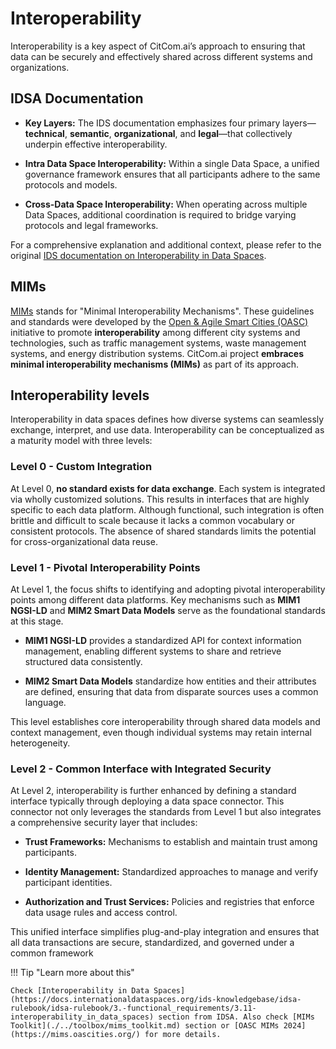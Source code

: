 # Interoperability
Interoperability is a key aspect of CitCom.ai’s approach to ensuring that data can be securely and effectively shared across different systems and organizations. 

## IDSA Documentation

- **Key Layers:** The IDS documentation emphasizes four primary layers—**technical**, **semantic**, **organizational**, and **legal**—that collectively underpin effective interoperability.

- **Intra Data Space Interoperability:** Within a single Data Space, a unified governance framework ensures that all participants adhere to the same protocols and models.

- **Cross-Data Space Interoperability:** When operating across multiple Data Spaces, additional coordination is required to bridge varying protocols and legal frameworks.

For a comprehensive explanation and additional context, please refer to the original [IDS documentation on Interoperability in Data Spaces](https://docs.internationaldataspaces.org/ids-knowledgebase/idsa-rulebook/idsa-rulebook/3.-functional_requirements/3.11-interoperability_in_data_spaces).

## MIMs
[MIMs](https://mims.oascities.org/) stands for "Minimal Interoperability Mechanisms". These guidelines and standards were developed by the [Open & Agile Smart Cities (OASC)](https://oascities.org/) initiative to promote **interoperability** among different city systems and technologies, such as traffic management systems, waste management systems, and energy distribution systems. CitCom.ai project **embraces minimal interoperability mechanisms (MIMs)** as part of its approach. 

## Interoperability levels
Interoperability in data spaces defines how diverse systems can seamlessly exchange, interpret, and use data. Interoperability can be conceptualized as a maturity model with three levels:

### Level 0 - Custom Integration
At Level 0, **no standard exists for data exchange**. Each system is integrated via wholly customized solutions. This results in interfaces that are highly specific to each data platform. Although functional, such integration is often brittle and difficult to scale because it lacks a common vocabulary or consistent protocols. The absence of shared standards limits the potential for cross-organizational data reuse.

### Level 1 - Pivotal Interoperability Points
At Level 1, the focus shifts to identifying and adopting pivotal interoperability points among different data platforms. Key mechanisms such as **MIM1 NGSI-LD** and **MIM2 Smart Data Models** serve as the foundational standards at this stage.

- **MIM1 NGSI-LD** provides a standardized API for context information management, enabling different systems to share and retrieve structured data consistently.

- **MIM2 Smart Data Models** standardize how entities and their attributes are defined, ensuring that data from disparate sources uses a common language.

This level establishes core interoperability through shared data models and context management, even though individual systems may retain internal heterogeneity. 

### Level 2 - Common Interface with Integrated Security
At Level 2, interoperability is further enhanced by defining a standard interface typically through deploying a data space connector. This connector not only leverages the standards from Level 1 but also integrates a comprehensive security layer that includes:

- **Trust Frameworks:** Mechanisms to establish and maintain trust among participants.

- **Identity Management:** Standardized approaches to manage and verify participant identities.

- **Authorization and Trust Services:** Policies and registries that enforce data usage rules and access control.

This unified interface simplifies plug-and-play integration and ensures that all data transactions are secure, standardized, and governed under a common framework

!!! Tip "Learn more about this"

    Check [Interoperability in Data Spaces](https://docs.internationaldataspaces.org/ids-knowledgebase/idsa-rulebook/idsa-rulebook/3.-functional_requirements/3.11-interoperability_in_data_spaces) section from IDSA. Also check [MIMs Toolkit](./../toolbox/mims_toolkit.md) section or [OASC MIMs 2024](https://mims.oascities.org/) for more details.
